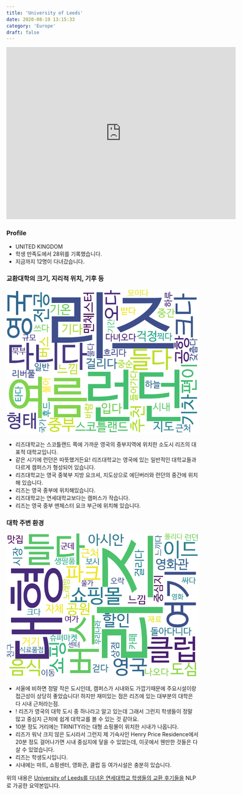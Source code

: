 ```yaml
---
title: 'University of Leeds'
date: 2020-08-19 13:15:33
category: 'Europe'
draft: false
---
```


<iframe
width="600"
height="450"
frameborder="0" style="border:0"
src="https://www.google.com/maps/embed/v1/place?key=AIzaSyC9e1AME-pVmWC4hBpFdu5S4dKzyepa3HQ&q=University+of+Leeds&center=53.806681499999996,-1.5550328000000002&zoom=14" allowfullscreen>
</iframe>

### Profile

* UNITED KINGDOM
* 학생 만족도에서 28위를 기록했습니다.
* 지금까지 12명이 다녀갔습니다. 

### 교환대학의 크기, 지리적 위치, 기후 등

![gen_info-WordCloud](../univ_wordclouds_okt/gen_info/GB000041_gen_info_okt.png)

* 리즈대학교는 스코틀랜드 쪽에 가까운 영국의 중부지역에 위치한 소도시 리즈의 대표적 대학교입니다.
* 같은 시기에 런던은 따뜻했거든요! 리즈대학교는 영국에 있는 일반적인 대학교들과 다르게 캠퍼스가 형성되어 있습니다.
* 리즈대학교는 영국 중북부 지방 요크셔, 지도상으로 에딘버러와 런던의 중간에 위치해 있습니다.
* 리즈는 영국 중부에 위치해있습니다.
* 리즈대학교는 연세대학교보다는 캠퍼스가 작습니다.
* 리즈는 영국 중부 맨체스터 요크 부근에 위치해 있습니다.


### 대학 주변 환경

![env_info-WordCloud](../univ_wordclouds_okt/env_info/GB000041_env_info_okt.png)

* 서울에 비하면 정말 작은 도시인데, 캠퍼스가 시내와도 가깝기때문에 주요시설이랑 접근성이 상당히 좋았습니다! 하지만 재미있는 점은 리즈에 있는 대부분의 대학은 다 시내 근처라는점.
* ! 리즈가 영국의 대학 도시 중 하나라고 알고 있는데 그래서 그런지 학생들이 정말 많고 중심지 근처에 쉽게 대학교를 볼 수 있는 것 같아요.
* 10분 정도 거리에는 TRINITY라는 대형 쇼핑몰이 위치한 시내가 나옵니다.
* 리즈가 워낙 크지 않은 도시라서 그런지 제 기숙사인 Henry Price Residence에서 20분 정도 걸어나가면 시내 중심지에 닿을 수 있었는데, 이곳에서 웬만한 것들은 다 살 수 있었습니다.
* 리즈는 학생도시입니다.
* 시내에는 마트, 쇼핑센터, 영화관, 클럽 등 여가시설은 충분히 있습니다.


위의 내용은 [University of Leeds를 다녀온 연세대학교 학생들의 교환 후기들을](http://oia.yonsei.ac.kr/partner/expReport.asp?ucode=GB000041&bgbn=A) NLP로 가공한 요약본입니다. 
